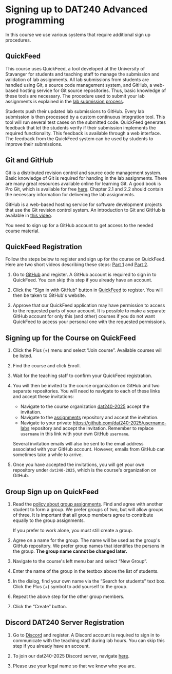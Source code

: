 # Signing up to DAT240 Advanced programming

In this course we use various systems that require additional sign up procedures.

## QuickFeed

This course uses QuickFeed, a tool developed at the University of Stavanger
for students and teaching staff to manage the submission and validation of
lab assignments. All lab submissions from students are handled using Git,
a source code management system, and GitHub, a web-based hosting service for
Git source repositories. Thus, basic knowledge of these tools are necessary.
The procedure used to submit your lab assignments is explained in the [lab submission process](lab-submission.md).

Students push their updated lab submissions to GitHub. Every lab submission is
then processed by a custom continuous integration tool. This tool will run
several test cases on the submitted code. QuickFeed generates feedback that
let the students verify if their submission implements the required functionality.
This feedback is available through a web interface. The feedback from the
QuickFeed system can be used by students to improve their submissions.

## Git and GitHub

Git is a distributed revision control and source code management system.
Basic knowledge of Git is required for handing in the lab assignments.
There are many great resources available online for learning Git.
A good book is Pro Git, which is available for free [here](https://git-scm.com/book).
Chapter 2.1 and 2.2 should contain the necessary information for delivering the lab assignments.

GitHub is a web-based hosting service for software development projects that use the Git revision control system.
An introduction to Git and GitHub is available in [this video](http://youtu.be/U8GBXvdmHT4).

You need to sign up for a GitHub account to get access to the needed course material.

## QuickFeed Registration

Follow the steps below to register and sign up for the course on QuickFeed.
Here are two short videos describing these steps: [Part 1](https://youtu.be/3KJm4ABvTAo) and [Part 2](https://youtu.be/kMyH_-8xMGc).

1. Go to [GitHub](http://github.com) and register.
   A GitHub account is required to sign in to QuickFeed.
   You can skip this step if you already have an account.

2. Click the "Sign in with GitHub" button in [QuickFeed](http://uis.itest.run) to register.
   You will then be taken to GitHub's website.

3. Approve that our QuickFeed application may have permission to access to the requested parts of your account.
   It is possible to make a separate GitHub account for only this (and other) courses if you do not want QuickFeed to access your personal one with the requested permissions.

## Signing up for the Course on QuickFeed

1. Click the Plus (+) menu and select “Join course”. Available courses will be listed.

2. Find the course and click Enroll.

3. Wait for the teaching staff to confirm your QuickFeed registration.

4. You will then be invited to the course organization on GitHub and two separate repositories.
   You will need to navigate to each of these links and accept these invitations:

   - Navigate to the course organization [dat240-2025](https://github.com/dat240-2025) accept the invitation.
   - Navigate to the [assignments](https://github.com/dat240-2025/assignments) repository and accept the invitation.
   - Navigate to your private <https://github.com/dat240-2025/username-labs> repository and accept the invitation.
     Remember to replace `username` in this link with your own GitHub `username`.

   Several invitation emails will also be sent to the email address associated with your GitHub account.
   However, emails from GitHub can sometimes take a while to arrive.

5. Once you have accepted the invitations, you will get your own repository under `dat240-2025`, which is the course's organization on GitHub.

## Group Sign up on QuickFeed

1. Read the [policy about group assignments](policy.md#group-assignments).
   Find and agree with another student to form a group.
   We prefer groups of two, but will allow groups of three.
   It is important that all group members agree to contribute equally to the group assignments.

   If you prefer to work alone, you must still create a group.

2. Agree on a name for the group.
   The name will be used as the group's GitHub repository.
   We prefer group names that identifies the persons in the group.
   **The group name cannot be changed later.**

3. Navigate to the course's left menu bar and select “New Group”.

4. Enter the name of the group in the textbox above the list of students.

5. In the dialog, find your own name via the “Search for students” text box.
   Click the Plus (+) symbol to add yourself to the group.

6. Repeat the above step for the other group members.

7. Click the “Create” button.

## Discord DAT240 Server Registration

1. Go to [Discord](https://discord.com/register) and register.
   A Discord account is required to sign in to communicate with the teaching staff during lab hours.
   You can skip this step if you already have an account.

2. To join our dat240-2025 Discord server, navigate [here](https://discord.gg/AXFDfRH4FM).
3. Please use your legal name so that we know who you are. 

<!--
3. Once connected to the server, please register with our bot, `@dat240-help-bot`, by sending it a direct message:

   ```text
   !register username
   ```

   where `username` is your GitHub username.

   Note that to register with the bot, you must previously have registered with QuickFeed.
   Hence, please make sure that you have joined the [`dat240-2025`](https://github.com/dat240-2025) GitHub organization and registered with QuickFeed first.

   If you need help with registering on the server, send a message in `#new-users`.
-->

